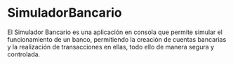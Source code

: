 # SimuladorBancario
El Simulador Bancario es una aplicación en consola que permite simular el funcionamiento de un banco, permitiendo la creación de cuentas bancarias y la realización de transacciones en ellas, todo ello de manera segura y controlada.
